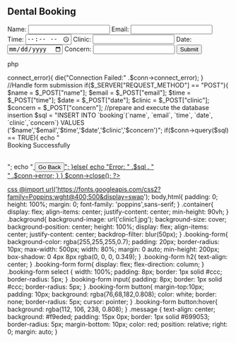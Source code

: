 <!DOCTYPE html>
<html lang="en">
<head>
    <meta charset="UTF-8">
    <meta name="viewport" content="width=device-width, initial-scale=1.0">
    <link rel="stylesheet" href="book.css">
    <title>Booking</title>
</head>
<body>
    <div class="background">
        <div class="booking-form">
            <h2>Dental Booking</h2>
            <form action="booking.php" method="post">
                <label for="name">Name:</label>
                <input type="text" name="name" id="name" required>
                <label for="email">Email:</label>
                <input type="text" name="email" id="email" required>
                <label for="time">Time:</label>
                <input type="time" name="time" id="time" required>
                <label for="clinic">Clinic:</label>
                <input type="text" name="clinic" id="clinic" required>
                <label for="date">Date:</label>
                <input type="date" name="date" id="date" required>
                <label for="concern">Concern:</label>
                <input type="text" name="concern" id="concern" required>
                <button type="submit">Submit</button>
            </form>
        </div>
    </div>
    
</body>
</html>



php
<?php

$servername = "localhost";
$username = "root";
$password = "";
$dbanme = "booking";
$conn = new mysqli($servername,$username,$password,$dbanme);

if($conn->connect_error){
    die("Connection Failed:" .$conn->connect_error);

}
//Handle form submission
if($_SERVER["REQUEST_METHOD"] == "POST"){
    $name = $_POST["name"];
    $email = $_POST["email"];
    $time = $_POST["time"];
    $date = $_POST["date"];
    $clinic = $_POST["clinic"];
    $concern = $_POST["concern"];

    //prepare and execute the database insertion
    $sql = "INSERT INTO `booking`(`name`, `email`, `time`, `date`, `clinic`,`concern`)
     VALUES ('$name','$email','$time','$date','$clinic','$concern')";

     if($conn->query($sql) == TRUE){
        echo "<div class='message'
            <p>Booking Successfully</p>
            </div> <br>";
        echo "<a href='Example.html'> <button class ='btn'>Go Back</button>";
     }else{
        echo "Error: " .$sql . "<br>" .$conn->error; 
     }
}
$conn->close();
?>





css
@import url('https://fonts.googleapis.com/css2?family=Poppins:wght@400;500&display=swap');
body,html{
    padding: 0;
    height: 100%;
    margin: 0;
    font-family: 'poppins',sans-serif;
}
.container{
    display: flex;
    align-items: center;
    justify-content: center;
    min-height: 90vh;
}
.background{
    background-image: url('clinic1.jpg');
    background-size: cover;
    background-position: center;
    height: 100%;
    display: flex;
    align-items: center;
    justify-content: center;
    backdrop-filter: blur(50px);
}
.booking-form{
    background-color: rgba(255,255,255,0.7);
    padding: 20px;
    border-radius: 10px;
    max-width: 500px;
    width: 80%;
    margin: 0 auto;
    min-height: 200px;
    box-shadow: 0 4px 8px rgba(0, 0, 0, 0.349);
}
.booking-form h2{
    text-align: center;
}
.booking-form form{
    display: flex;
    flex-direction: column;
}
.booking-form select {
    width: 100%;
    padding: 8px;
    border: 1px solid #ccc;
    border-radius: 5px;
}
.booking-form input{
    padding: 8px;
    border: 1px solid #ccc;
    border-radius: 5px;
}
.booking-form button{
    margin-top:10px;
    padding: 10px;
    background: rgba(76,68,182,0.808);
    color: white;
    border: none;
    border-radius: 5px;
    cursor: pointer;
}
.booking-form button:hover{
    background: rgba(112, 106, 238, 0.808);
}
.message {
    text-align: center;
    background: #f9eded;
    padding: 15px 0px;
    border: 1px solid #699053;
    border-radius: 5px;
    margin-bottom: 10px;
    color: red;
    position: relative;
    right: 0;
    margin: auto;
}
